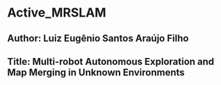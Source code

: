 # Active_MRSLAM

## Author: Luiz Eugênio Santos Araújo Filho
## Title: Multi-robot Autonomous Exploration and Map Merging in Unknown Environments
